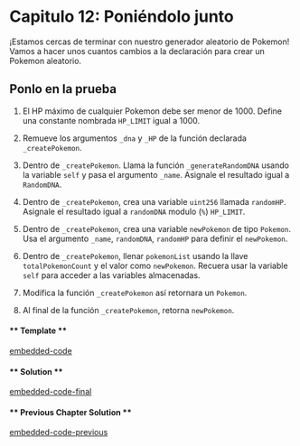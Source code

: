 <!-- Add translation for the following page: https://vyper.fun/#/1/putting_it_together
Do NOT change the code below. The below code runs the code editor -->

# Capitulo 12: Poniéndolo junto
 
¡Estamos cercas de terminar con nuestro generador aleatorio de Pokemon! Vamos a hacer unos cuantos cambios a la declaración para crear un Pokemon aleatorio.

## Ponlo en la prueba

1. El HP máximo de cualquier Pokemon debe ser menor de 1000. Define una constante nombrada `HP_LIMIT` igual a 1000.

2. Remueve los argumentos `_dna` y `_HP` de la función declarada `_createPokemon`.

3. Dentro de `_createPokemon`. Llama la función `_generateRandomDNA` usando la variable `self` y pasa el argumento `_name`. Asignale el resultado igual a `RandomDNA`.

4. Dentro de `_createPokemon`, crea una variable `uint256` llamada `randomHP`. Asignale el resultado igual a `randomDNA` modulo (`%`) `HP_LIMIT`.

5. Dentro de `_createPokemon`, crea una variable `newPokemon` de tipo `Pokemon`. Usa el argumento `_name`, `randomDNA`, `randomHP` para definir el `newPokemon`.

6. Dentro de `_createPokemon`, llenar `pokemonList` usando la llave `totalPokemonCount` y el valor como `newPokemon`. Recuera usar la variable `self` para acceder a las variables almacenadas.

7. Modifica la función `_createPokemon` así retornara un `Pokemon`.

8. Al final de la función `_createPokemon`, retorna `newPokemon`.

<!-- tabs:start -->

#### ** Template **

[embedded-code](../assets/1/1.12-template-code.vy ':include :type=code embed-template')

#### ** Solution **

[embedded-code-final](../assets/1/1.12-finished-code.vy ':include :type=code embed-final')

#### ** Previous Chapter Solution **

[embedded-code-previous](../assets/1/1.11-finished-code.vy ':include :type=code embed-previous')

<!-- tabs:end -->
